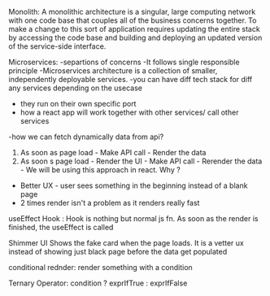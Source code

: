 Monolith:
A monolithic architecture is a singular, large computing network with one code base that couples all of the business concerns together. To make a change to this sort of application requires updating the entire stack by accessing the code base and building and deploying an updated version of the service-side interface.

Microservices:
-separtions of concerns
-It follows single responsible principle
-Microservices architecture is a collection of smaller, independently deployable services.
-you can have diff tech stack for diff any services depending on the usecase
- they run on their own specific port
- how a react app will work together with other services/ call other services

-how we can fetch dynamically data from api?
1. As soon as page load - Make API call - Render the data
2. As soon s page load - Render the UI - Make API call - Rerender the data - We will be using this approach in react. Why ?
 - Better UX - user sees something in the beginning instead of a blank page 
 - 2 times render isn't a problem as it renders really fast

useEffect Hook :
Hook is nothing but  normal js fn. 
As soon as the render is finished, the useEffect is called

Shimmer UI 
Shows the fake card when the page loads. It is a vetter ux instead of showing just black page before the data get populated

conditional rednder:
render something with a condition 

Ternary Operator:
condition ? exprIfTrue : exprIfFalse





